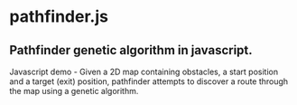 # pathfinder.js
Pathfinder genetic algorithm in javascript.
---
Javascript demo - Given a 2D map containing obstacles, a start position and a target (exit) position, pathfinder attempts to discover a route through the map using a genetic algorithm. 
